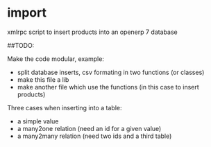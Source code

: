 import
======

xmlrpc script to insert products into an openerp 7 database

##TODO:

Make the code modular, example:
* split database inserts, csv formating in two functions (or classes)
* make this file a lib
* make another file which use the functions (in this case to insert products)

Three cases when inserting into a table:
* a simple value
* a many2one relation (need an id for a given value)
* a many2many relation (need two ids and a third table)